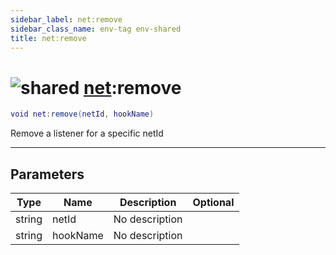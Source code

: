 ```yaml
---
sidebar_label: net:remove
sidebar_class_name: env-tag env-shared
title: net:remove
---
```


# <img src='/img/wiki/shared.png' alt='shared' classname='env-tag' /> [net](../net/README.md):remove

```lua
void net:remove(netId, hookName)
```

Remove a listener for a specific netId<br/>

-----------------
## Parameters

| Type   | Name | Description | Optional |
| ------ | ---- | ----------- | -------: |
| string | netId | No description |   |
| string | hookName | No description |   |
